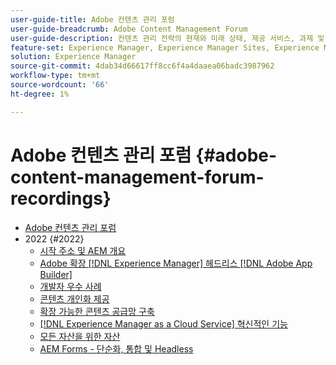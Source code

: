 ```yaml
---
user-guide-title: Adobe 컨텐츠 관리 포럼
user-guide-breadcrumb: Adobe Content Management Forum
user-guide-description: 컨텐츠 관리 전략의 현재와 미래 상태, 제공 서비스, 과제 및 기술 요구 사항에 대해 논의하는 Adobe 전문가로부터 배워 보십시오.
feature-set: Experience Manager, Experience Manager Sites, Experience Manager Assets, Experience Manager Cloud Manager, Experience Platform
solution: Experience Manager
source-git-commit: 4dab34d66617ff8cc6f4a4daaea06badc3987962
workflow-type: tm+mt
source-wordcount: '66'
ht-degree: 1%

---
```



# Adobe 컨텐츠 관리 포럼 {#adobe-content-management-forum-recordings}

+ [Adobe 컨텐츠 관리 포럼](overview.md)
+ 2022 {#2022}
   + [시작 주소 및 AEM 개요](2022/welcome.md)
   + [Adobe 확장 [!DNL Experience Manager] 헤드리스 [!DNL Adobe App Builder]](2022/headless.md)
   + [개발자 우수 사례](2022/developer-best-practices.md)
   + [콘텐츠 개인화 제공](2022/personalization.md)
   + [확장 가능한 콘텐츠 공급망 구축](2022/supply-chain.md)
   + [[!DNL Experience Manager as a Cloud Service] 혁신적인 기능](2022/innovations.md)
   + [모든 자산을 위한 자산](2022/assets-for-all.md)
   + [AEM Forms - 단순화, 통합 및 Headless](2022/forms-headless.md)